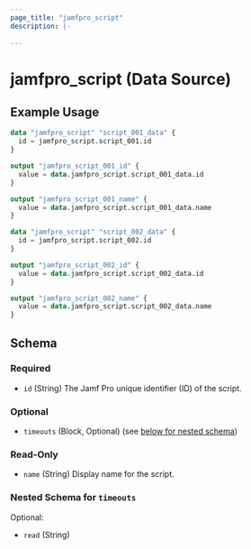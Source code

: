 ```yaml
---
page_title: "jamfpro_script"
description: |-
  
---
```


# jamfpro_script (Data Source)


## Example Usage
```terraform
data "jamfpro_script" "script_001_data" {
  id = jamfpro_script.script_001.id
}

output "jamfpro_script_001_id" {
  value = data.jamfpro_script.script_001_data.id
}

output "jamfpro_script_001_name" {
  value = data.jamfpro_script.script_001_data.name
}

data "jamfpro_script" "script_002_data" {
  id = jamfpro_script.script_002.id
}

output "jamfpro_script_002_id" {
  value = data.jamfpro_script.script_002_data.id
}

output "jamfpro_script_002_name" {
  value = data.jamfpro_script.script_002_data.name
}
```

<!-- schema generated by tfplugindocs -->
## Schema

### Required

- `id` (String) The Jamf Pro unique identifier (ID) of the script.

### Optional

- `timeouts` (Block, Optional) (see [below for nested schema](#nestedblock--timeouts))

### Read-Only

- `name` (String) Display name for the script.

<a id="nestedblock--timeouts"></a>
### Nested Schema for `timeouts`

Optional:

- `read` (String)